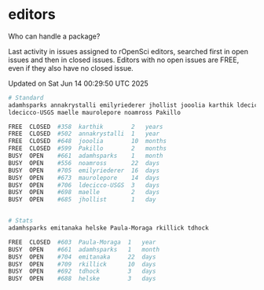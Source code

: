 # editors

Who can handle a package?

Last activity in issues assigned to rOpenSci editors, searched first in open
issues and then in closed issues. Editors with no open issues are FREE, even if
they also have no closed issue.


Updated on Sat Jun 14 00:29:50 UTC 2025

```bash
# Standard
adamhsparks annakrystalli emilyriederer jhollist jooolia karthik ldecicco
ldecicco-USGS maelle maurolepore noamross Pakillo

FREE  CLOSED  #358  karthik        2   years
FREE  CLOSED  #502  annakrystalli  1   year
FREE  CLOSED  #648  jooolia        10  months
FREE  CLOSED  #599  Pakillo        2   months
BUSY  OPEN    #661  adamhsparks    1   month
BUSY  OPEN    #556  noamross       22  days
BUSY  OPEN    #705  emilyriederer  16  days
BUSY  OPEN    #673  maurolepore    14  days
BUSY  OPEN    #706  ldecicco-USGS  3   days
BUSY  OPEN    #698  maelle         2   days
BUSY  OPEN    #685  jhollist       1   day


# Stats
adamhsparks emitanaka helske Paula-Moraga rkillick tdhock

FREE  CLOSED  #603  Paula-Moraga  1   year
BUSY  OPEN    #661  adamhsparks   1   month
BUSY  OPEN    #704  emitanaka     22  days
BUSY  OPEN    #709  rkillick      10  days
BUSY  OPEN    #692  tdhock        3   days
BUSY  OPEN    #688  helske        3   days
```
